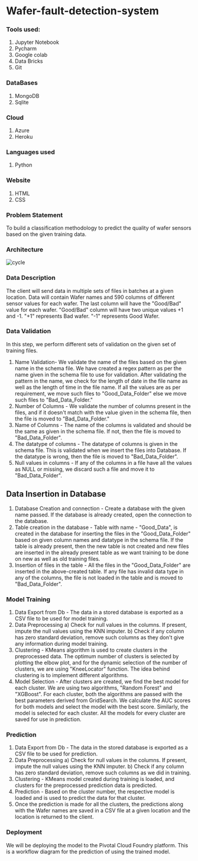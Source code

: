 # Wafer-fault-detection-system

### Tools used:
1. Jupyter Notebook
2. Pycharm
3. Google colab
4. Data Bricks
5. Git

### DataBases
1. MongoDB
2. Sqlite

### Cloud
1. Azure
2. Heroku

### Languages used
1. Python

### Website
1. HTML
2. CSS

### Problem Statement
To build a classification methodology to predict the quality of wafer sensors
based on the given training data. 

### Architecture
![cycle](https://user-images.githubusercontent.com/64009514/117408521-b2051a00-af2d-11eb-829b-74364cfa122a.jpg)

### Data Description
The client will send data in multiple sets of files in batches at a given
location. Data will contain Wafer names and 590 columns of different
sensor values for each wafer. The last column will have the "Good/Bad"
value for each wafer.
"Good/Bad" column will have two unique values +1 and -1.
"+1" represents Bad wafer.
"-1" represents Good Wafer. 

### Data Validation
In this step, we perform different sets of validation on the given set of
training files.
1. Name Validation- We validate the name of the files based on the
given name in the schema file. We have created a regex pattern as
per the name given in the schema file to use for validation. After
validating the pattern in the name, we check for the length of date in
the file name as well as the length of time in the file name. If all the
values are as per requirement, we move such files to
"Good_Data_Folder" else we move such files to "Bad_Data_Folder."
2. Number of Columns - We validate the number of columns present in
the files, and if it doesn't match with the value given in the schema
file, then the file is moved to "Bad_Data_Folder."
3. Name of Columns - The name of the columns is validated and should
be the same as given in the schema file. If not, then the file is moved
to "Bad_Data_Folder".
4. The datatype of columns - The datatype of columns is given in the
schema file. This is validated when we insert the files into Database. If
the datatype is wrong, then the file is moved to "Bad_Data_Folder".
5. Null values in columns - If any of the columns in a file have all the
values as NULL or missing, we discard such a file and move it to
"Bad_Data_Folder".

## Data Insertion in Database
1) Database Creation and connection - Create a database with the given
name passed. If the database is already created, open the connection to the
database.
2) Table creation in the database - Table with name - "Good_Data", is
created in the database for inserting the files in the "Good_Data_Folder"
based on given column names and datatype in the schema file. If the table
is already present, then the new table is not created and new files are
inserted in the already present table as we want training to be done on new
as well as old training files.
3) Insertion of files in the table - All the files in the "Good_Data_Folder" are
inserted in the above-created table. If any file has invalid data type in any of
the columns, the file is not loaded in the table and is moved to
"Bad_Data_Folder".

### Model Training
1) Data Export from Db - The data in a stored database is exported as a CSV
file to be used for model training.
2) Data Preprocessing 
 a) Check for null values in the columns. If present, impute the null values
using the KNN imputer.
 b) Check if any column has zero standard deviation, remove such columns
as they don't give any information during model training.
3) Clustering - KMeans algorithm is used to create clusters in the
preprocessed data. The optimum number of clusters is selected by plotting
the elbow plot, and for the dynamic selection of the number of clusters, we
are using "KneeLocator" function. The idea behind clustering is to
implement different algorithms.
4) Model Selection - After clusters are created, we find the best model for
each cluster. We are using two algorithms, "Random Forest" and "XGBoost".
For each cluster, both the algorithms are passed with the best parameters
derived from GridSearch. We calculate the AUC scores for both models and
select the model with the best score. Similarly, the model is selected for
each cluster. All the models for every cluster are saved for use in prediction.



### Prediction
1) Data Export from Db - The data in the stored database is exported as a
CSV file to be used for prediction.
2) Data Preprocessing
 a) Check for null values in the columns. If present, impute the null values
using the KNN imputer.
 b) Check if any column has zero standard deviation, remove such columns
as we did in training.
3) Clustering - KMeans model created during training is loaded, and
clusters for the preprocessed prediction data is predicted.
4) Prediction - Based on the cluster number, the respective model is loaded
and is used to predict the data for that cluster.
5) Once the prediction is made for all the clusters, the predictions along
with the Wafer names are saved in a CSV file at a given location and the
location is returned to the client.

### Deployment
We will be deploying the model to the Pivotal Cloud Foundry platform.
This is a workflow diagram for the prediction of using the trained model. 


